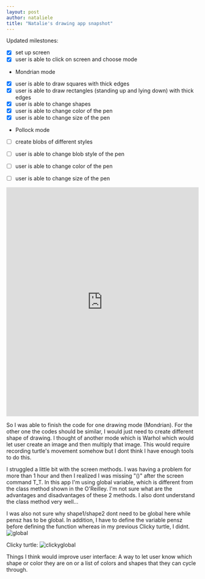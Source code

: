 ```yaml
---
layout: post
author: nataliele
title: "Natalie's drawing app snapshot"
---
```


Updated milestones:

 - [x] set up screen
 - [X] user is able to click on screen and choose mode
 - Mondrian mode
 - [X] user is able to draw squares with thick edges
 - [X] user is able to draw rectangles (standing up and lying down) with thick edges
 - [X] user is able to change shapes
 - [X] user is able to change color of the pen
 - [X] user is able to change size of the pen
 - Pollock mode
 - [ ] create blobs of different styles
 - [ ] user is able to change blob style of the pen
 - [ ] user is able to change color of the pen
 - [ ] user is able to change size of the pen


<iframe src="https://trinket.io/embed/python/4078223e56" width="100%" height="600" frameborder="0" marginwidth="0" marginheight="0" allowfullscreen></iframe>


So I was able to finish the code for one drawing mode (Mondrian). For the other one the codes should be similar, I would just need to create different shape of drawing.
I thought of another mode which is Warhol which would let user create an image and then multiply that image. This would require recording turtle's movement somehow but I dont think I have enough tools to do this.

I struggled a little bit with the screen methods. I was having a problem for more than 1 hour and then I realized I was missing "()" after the screen command T_T. 
In this app I'm using global variable, which is different from the class method shown in the O'Reilley. I'm not sure what are the advantages and disadvantages of these 2 methods. I also dont understand the class method very well...

I was also not sure why shape1/shape2 dont need to be global here while pensz has to be global. In addition, I have to define the variable pensz before defining the function whereas in my previous Clicky turtle, I didnt.
![global](http://nataliele.web.unc.edu/files/2016/02/global.png)

Clicky turtle:
![clickyglobal](http://nataliele.web.unc.edu/files/2016/02/clickyglobal.png)

Things I think would improve user interface: A way to let user know which shape or color they are on or a list of colors and shapes that they can cycle through.


